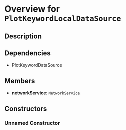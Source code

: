 # Overview for `PlotKeywordLocalDataSource`

## Description



## Dependencies

- PlotKeywordDataSource

## Members

- **networkService**: `NetworkService`
## Constructors

### Unnamed Constructor


